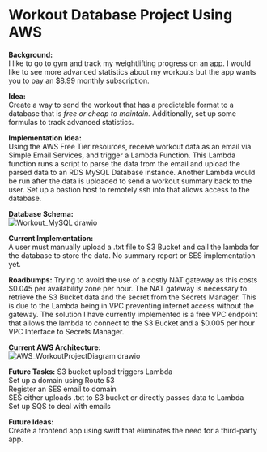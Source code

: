 # Workout Database Project Using AWS

**Background:**  
I like to go to gym and track my weightlifting progress on an app. I would like to see more advanced statistics about my workouts but the app wants you to pay an $8.99 monthly subscription.  
  
**Idea:**  
Create a way to send the workout that has a predictable format to a database that is _free or cheap to maintain._ Additionally, set up some formulas to track advanced statistics.  
  
**Implementation Idea:**  
Using the AWS Free Tier resources, receive workout data as an email via Simple Email Services, and trigger a Lambda Function. This Lambda function runs a script to parse the data from the email and upload the parsed data to an RDS MySQL Database instance. Another Lambda would be run after the data is uploaded to send a workout summary back to the user. Set up a bastion host to remotely ssh into that allows access to the database.
  
**Database Schema:**  
![Workout_MySQL drawio](https://user-images.githubusercontent.com/69882779/212497618-71141cf2-997d-4a1b-b9ac-168e84547227.png)

  
**Current Implementation:**  
A user must manually upload a .txt file to S3 Bucket and call the lambda for the database to store the data. No summary report or SES implementation yet.

**Roadbumps:**
Trying to avoid the use of a costly NAT gateway as this costs $0.045 per availability zone per hour. The NAT gateway is necessary to retrieve the S3 Bucket data and the secret from the Secrets Manager. This is due to the Lambda being in VPC preventing internet access without the gateway. The solution I have currently implemented is a free VPC endpoint that allows the lambda to connect to the S3 Bucket and a $0.005 per hour VPC Interface to Secrets Manager.
  
**Current AWS Architecture:**  
![AWS_WorkoutProjectDiagram drawio](https://user-images.githubusercontent.com/69882779/212501329-8aa84b75-940a-415f-a5b4-c69841ca9309.png)


**Future Tasks:** 
S3 bucket upload triggers Lambda  
Set up a domain using Route 53  
Register an SES email to domain  
SES either uploads .txt to S3 bucket or directly passes data to Lambda  
Set up SQS to deal with emails  

**Future Ideas:**  
Create a frontend app using swift that eliminates the need for a third-party app.  
